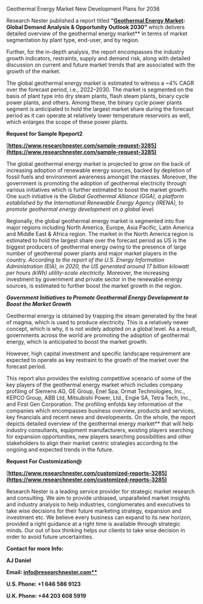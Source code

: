 ﻿<a name="_hlk69903280"></a>Geothermal Energy Market New Development Plans for 2036

Research Nester published a report titled **“[Geothermal Energy Market](https://www.researchnester.com/reports/geothermal-energy-market/3285): Global Demand Analysis & Opportunity Outlook 2030”** which delivers detailed overview of the geothermal energy market** in terms of market segmentation by plant type, end-user, and by region.

Further, for the in-depth analysis, the report encompasses the industry growth indicators, restraints, supply and demand risk, along with detailed discussion on current and future market trends that are associated with the growth of the market.

The global geothermal energy market is estimated to witness a ~4% CAGR over the forecast period, i.e., 2022–2030. The market is segmented on the basis of plant type into dry steam plants, flash steam plants, binary cycle power plants, and others. Among these, the binary cycle power plants segment is anticipated to hold the largest market share during the forecast period as it can operate at relatively lower temperature reservoirs as well, which enlarges the scope of these power plants.

**Request for Sample Rpeport2**

[**https://www.researchnester.com/sample-request-3285](https://www.researchnester.com/sample-request-3285)** 

The global geothermal energy market is projected to grow on the back of increasing adoption of renewable energy sources, backed by depletion of fossil fuels and environment awareness amongst the masses. Moreover, the government is promoting the adoption of geothermal electricity through various initiatives which is further estimated to boost the market growth. One such initiative is the *Global Geothermal Alliance (GGA), a platform established by the International Renewable Energy Agency (IRENA), to promote geothermal energy development on a global level.*

Regionally, the global geothermal energy market is segmented into five major regions including North America, Europe, Asia Pacific, Latin America and Middle East & Africa region. The market in the North America region is estimated to hold the largest share over the forecast period as US is the biggest producers of geothermal energy owing to the presence of large number of geothermal power plants and major market players in the country. *According to the report of the U.S. Energy Information Administration (EIA), in 2020, the US generated around 17 billion kilowatt per hours (kWh) utility-scale electricity.* Moreover, the increasing investment by government and private sector in the renewable energy sources, is estimated to further boost the market growth in the region.

***Government Initiatives to Promote Geothermal Energy Development to Boost the Market Growth***

Geothermal energy is obtained by trapping the steam generated by the heat of magma, which is used to produce electricity. This is a relatively newer concept, which is why, it is not widely adopted on a global level. As a result, governments across the world are promoting the adoption of geothermal energy, which is anticipated to boost the market growth. 

However, high capital investment and specific landscape requirement are expected to operate as key restraint to the growth of the market over the forecast period.

This report also provides the existing competitive scenario of some of the key players of the geothermal energy market which includes company profiling of Siemens AG, GE Group, Enel Spa, Ormat Technologies, Inc., KEPCO Group, ABB Ltd, Mitsubishi Power, Ltd., Engie SA, Tetra Tech, Inc., and First Gen Corporation. The profiling enfolds key information of the companies which encompasses business overview, products and services, key financials and recent news and developments. On the whole, the report depicts detailed overview of the geothermal energy market** that will help industry consultants, equipment manufacturers, existing players searching for expansion opportunities, new players searching possibilities and other stakeholders to align their market centric strategies according to the ongoing and expected trends in the future.      

**Request For Customization@**

[**https://www.researchnester.com/customized-reports-3285](https://www.researchnester.com/customized-reports-3285)**  

Research Nester is a leading service provider for strategic market research and consulting. We aim to provide unbiased, unparalleled market insights and industry analysis to help industries, conglomerates and executives to take wise decisions for their future marketing strategy, expansion and investment etc. We believe every business can expand to its new horizon, provided a right guidance at a right time is available through strategic minds. Our out of box thinking helps our clients to take wise decision in order to avoid future uncertainties.

**Contact for more Info:**

**AJ Daniel**

**Email: [info@researchnester.com**](mailto:info@researchnester.com)**

**U.S. Phone: +1 646 586 9123** 

**U.K. Phone: +44 203 608 5919**


